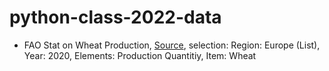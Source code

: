 # python-class-2022-data

* FAO Stat on Wheat Production, [Source](https://www.fao.org/faostat/en/#data/QCL), selection: Region: Europe (List), Year: 2020, Elements: Production Quantitiy, Item: Wheat
